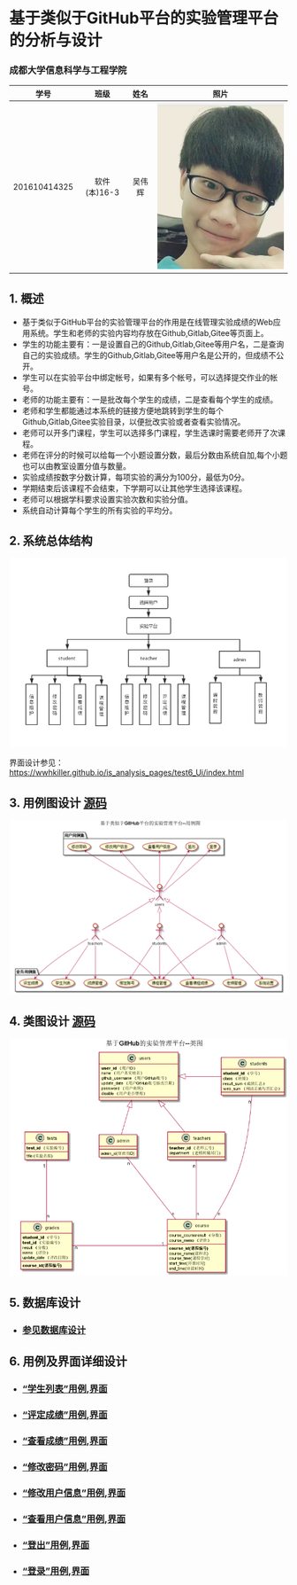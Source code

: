 ﻿
# 基于类似于GitHub平台的实验管理平台的分析与设计

### 成都大学信息科学与工程学院

|学号|班级|姓名|照片|
|:-------:|:-------------: | :----------:|:---:|
|201610414325|软件(本)16-3|吴伟辉|![flow1](../myself.jpg)|

## 1. 概述
- 基于类似于GitHub平台的实验管理平台的作用是在线管理实验成绩的Web应用系统。学生和老师的实验内容均存放在Github,Gitlab,Gitee等页面上。
- 学生的功能主要有：一是设置自己的Github,Gitlab,Gitee等用户名，二是查询自己的实验成绩。学生的Github,Gitlab,Gitee等用户名是公开的，但成绩不公开。
- 学生可以在实验平台中绑定帐号，如果有多个帐号，可以选择提交作业的帐号。
- 老师的功能主要有：一是批改每个学生的成绩，二是查看每个学生的成绩。
- 老师和学生都能通过本系统的链接方便地跳转到学生的每个Github,Gitlab,Gitee实验目录，以便批改实验或者查看实验情况。
- 老师可以开多门课程，学生可以选择多门课程，学生选课时需要老师开了次课程。
- 老师在评分的时候可以给每一个小题设置分数，最后分数由系统自加,每个小题也可以由教室设置分值与数量。
- 实验成绩按数字分数计算，每项实验的满分为100分，最低为0分。
- 学期结束后该课程不会结束，下学期可以让其他学生选择该课程。
- 老师可以根据学科要求设置实验次数和实验分值。
- 系统自动计算每个学生的所有实验的平均分。
    
## 2. 系统总体结构
![](系统总体结构.png)

界面设计参见：https://wwhkiller.github.io/is_analysis_pages/test6_Ui/index.html
    
## 3. 用例图设计 [源码](UseCase.puml)
![](UseCase.png)

## 4. 类图设计 [源码](src/class.puml)
![](./class.png)

## 5. 数据库设计
- ### [参见数据库设计](./数据库设计.md)

## 6. 用例及界面详细设计
- ### [“学生列表”用例](./用例/学生列表.md),[界面](https://zwdbox.github.io/is_analysis/test6/ui/index.html)
- ### [“评定成绩”用例](./用例/评定成绩.md),[界面](https://zwdbox.github.io/is_analysis/test6/ui/评定成绩.html)
- ### [“查看成绩”用例](./用例/查看成绩.md),[界面](https://zwdbox.github.io/is_analysis/test6/ui/查看成绩.html)
- ### [“修改密码”用例](./用例/修改密码.md),[界面](https://zwdbox.github.io/is_analysis/test6/ui/顶部菜单.html)
- ### [“修改用户信息”用例](./用例/修改用户信息.md),[界面](https://zwdbox.github.io/is_analysis/test6/ui/顶部菜单.html)
- ### [“查看用户信息”用例](./用例/查看用户信息.md),[界面](https://zwdbox.github.io/is_analysis/test6/ui/顶部菜单.html)
- ### [“登出”用例](./用例/登出.md),[界面](https://zwdbox.github.io/is_analysis/test6/ui/顶部菜单.html)
- ### [“登录”用例](./用例/登录.md),[界面](https://zwdbox.github.io/is_analysis/test6/ui/登录.html)
    